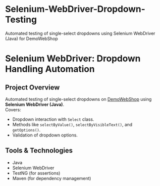 # Selenium-WebDriver-Dropdown-Testing
Automated testing of single-select dropdowns using Selenium WebDriver (Java) for DemoWebShop

# Selenium WebDriver: Dropdown Handling Automation

## Project Overview
Automated testing of single-select dropdowns on [DemoWebShop](https://demowebshop.tricentis.com/) using **Selenium WebDriver (Java)**.  
Covers:
- Dropdown interaction with `Select` class.
- Methods like `selectByValue()`, `selectByVisibleText()`, and `getOptions()`.
- Validation of dropdown options.

## Tools & Technologies
- Java
- Selenium WebDriver
- TestNG (for assertions)
- Maven (for dependency management)
